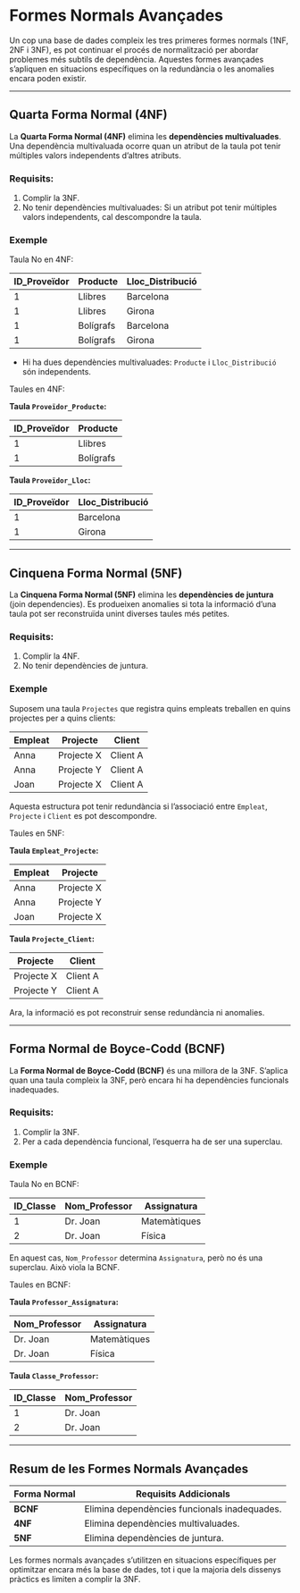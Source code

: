 # Formes Normals Avançades

Un cop una base de dades compleix les tres primeres formes normals (1NF, 2NF i 3NF), es pot continuar el procés de normalització per abordar problemes més subtils de dependència. Aquestes formes avançades s’apliquen en situacions específiques on la redundància o les anomalies encara poden existir.

---

## Quarta Forma Normal (4NF)

La **Quarta Forma Normal (4NF)** elimina les **dependències multivaluades**. Una dependència multivaluada ocorre quan un atribut de la taula pot tenir múltiples valors independents d’altres atributs.

### Requisits:
1. Complir la 3NF.
2. No tenir dependències multivaluades: Si un atribut pot tenir múltiples valors independents, cal descompondre la taula.

### Exemple

Taula No en 4NF:

| ID_Proveïdor | Producte     | Lloc_Distribució |
|--------------|--------------|------------------|
| 1            | Llibres      | Barcelona        |
| 1            | Llibres      | Girona           |
| 1            | Bolígrafs    | Barcelona        |
| 1            | Bolígrafs    | Girona           |

- Hi ha dues dependències multivaluades: `Producte` i `Lloc_Distribució` són independents.

Taules en 4NF:

**Taula `Proveïdor_Producte`:**

| ID_Proveïdor | Producte   |
|--------------|------------|
| 1            | Llibres    |
| 1            | Bolígrafs  |

**Taula `Proveïdor_Lloc`:**

| ID_Proveïdor | Lloc_Distribució |
|--------------|------------------|
| 1            | Barcelona        |
| 1            | Girona           |

---

## Cinquena Forma Normal (5NF)

La **Cinquena Forma Normal (5NF)** elimina les **dependències de juntura** (join dependencies). Es produeixen anomalies si tota la informació d’una taula pot ser reconstruïda unint diverses taules més petites.

### Requisits:
1. Complir la 4NF.
2. No tenir dependències de juntura.

### Exemple

Suposem una taula `Projectes` que registra quins empleats treballen en quins projectes per a quins clients:

| Empleat    | Projecte    | Client      |
|------------|-------------|-------------|
| Anna       | Projecte X  | Client A    |
| Anna       | Projecte Y  | Client A    |
| Joan       | Projecte X  | Client A    |

Aquesta estructura pot tenir redundància si l’associació entre `Empleat`, `Projecte` i `Client` es pot descompondre.

Taules en 5NF:

**Taula `Empleat_Projecte`:**

| Empleat    | Projecte    |
|------------|-------------|
| Anna       | Projecte X  |
| Anna       | Projecte Y  |
| Joan       | Projecte X  |

**Taula `Projecte_Client`:**

| Projecte    | Client      |
|-------------|-------------|
| Projecte X  | Client A    |
| Projecte Y  | Client A    |

Ara, la informació es pot reconstruir sense redundància ni anomalies.

---

## Forma Normal de Boyce-Codd (BCNF)

La **Forma Normal de Boyce-Codd (BCNF)** és una millora de la 3NF. S’aplica quan una taula compleix la 3NF, però encara hi ha dependències funcionals inadequades.

### Requisits:
1. Complir la 3NF.
2. Per a cada dependència funcional, l’esquerra ha de ser una superclau.

### Exemple

Taula No en BCNF:

| ID_Classe | Nom_Professor | Assignatura |
|-----------|---------------|-------------|
| 1         | Dr. Joan      | Matemàtiques|
| 2         | Dr. Joan      | Física      |

En aquest cas, `Nom_Professor` determina `Assignatura`, però no és una superclau. Això viola la BCNF.

Taules en BCNF:

**Taula `Professor_Assignatura`:**

| Nom_Professor | Assignatura   |
|---------------|---------------|
| Dr. Joan      | Matemàtiques  |
| Dr. Joan      | Física        |

**Taula `Classe_Professor`:**

| ID_Classe | Nom_Professor |
|-----------|---------------|
| 1         | Dr. Joan      |
| 2         | Dr. Joan      |

---

## Resum de les Formes Normals Avançades

| Forma Normal  | Requisits Addicionals                                                  |
|---------------|------------------------------------------------------------------------|
| **BCNF**      | Elimina dependències funcionals inadequades.                          |
| **4NF**       | Elimina dependències multivaluades.                                   |
| **5NF**       | Elimina dependències de juntura.                                      |

Les formes normals avançades s’utilitzen en situacions específiques per optimitzar encara més la base de dades, tot i que la majoria dels dissenys pràctics es limiten a complir la 3NF.
